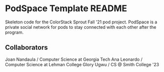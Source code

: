 # PodSpace Template README

Skeleton code for the ColorStack Sprout Fall '21 pod project. PodSpace is a private social network for pods to stay connected with each other after the program.

## Collaborators

Joan Nandaula / Computer Science at Georgia Tech
Ana Leonardo / Computer Science at Lehman College
Glory Ugwu / CS @ Smith College '23